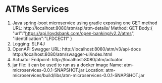 # ATMs Services
1. Java spring-boot microservice using gradle exposing one GET method 
URL: http://localhost:8080/atm/api/atm-details/
Method: GET 
Body:{
"url":"https://api.lloydsbank.com/open-banking/v2.2/atms",
"identification":"LFDCEC11"
}
2. Logging: SLF4J
3. OpenAPI Swagger URL:
   http://localhost:8080/atm/v3/api-docs
   http://localhost:8080/atm/swagger-ui/index.html
4. Actuator Endpoint:
   http://localhost:8080/atm/actuator
5. jar file: it can be used to run as a docker image
Name: atm-microservices-0.0.1-SNAPSHOT.jar
Location: atm-microservices/build/libs/atm-microservices-0.0.1-SNAPSHOT.jar